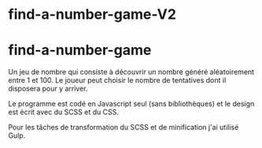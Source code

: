 # find-a-number-game-V2

# find-a-number-game
<!--
It's a little game that consists in discovering a hidden number between 1 and 100. it is written in vanilla JS and uses SCSS and GULP for design and minification. 
-->
Un jeu de nombre qui consiste à découvrir un nombre généré aléatoirement entre 1 et 100. Le joueur peut choisir le nombre de tentatives dont il disposera pour y arriver.

Le programme est codé en Javascript seul (sans bibliothèques) et le design est écrit avec du SCSS et du CSS.

Pour les tâches de transformation du SCSS et de minification j'ai utilisé Gulp.
